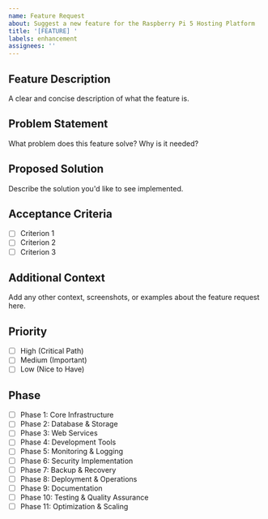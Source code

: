 ```yaml
---
name: Feature Request
about: Suggest a new feature for the Raspberry Pi 5 Hosting Platform
title: '[FEATURE] '
labels: enhancement
assignees: ''
---
```


## Feature Description
A clear and concise description of what the feature is.

## Problem Statement
What problem does this feature solve? Why is it needed?

## Proposed Solution
Describe the solution you'd like to see implemented.

## Acceptance Criteria
- [ ] Criterion 1
- [ ] Criterion 2
- [ ] Criterion 3

## Additional Context
Add any other context, screenshots, or examples about the feature request here.

## Priority
- [ ] High (Critical Path)
- [ ] Medium (Important)
- [ ] Low (Nice to Have)

## Phase
- [ ] Phase 1: Core Infrastructure
- [ ] Phase 2: Database & Storage
- [ ] Phase 3: Web Services
- [ ] Phase 4: Development Tools
- [ ] Phase 5: Monitoring & Logging
- [ ] Phase 6: Security Implementation
- [ ] Phase 7: Backup & Recovery
- [ ] Phase 8: Deployment & Operations
- [ ] Phase 9: Documentation
- [ ] Phase 10: Testing & Quality Assurance
- [ ] Phase 11: Optimization & Scaling